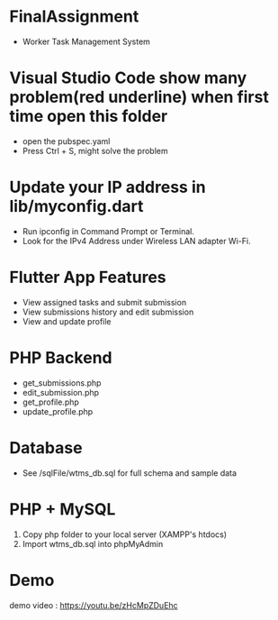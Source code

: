 # FinalAssignment
- Worker Task Management System

# Visual Studio Code show many problem(red underline) when first time open this folder
- open the pubspec.yaml
- Press Ctrl + S, might solve the problem

# Update your IP address in lib/myconfig.dart
- Run ipconfig in Command Prompt or Terminal.
- Look for the IPv4 Address under Wireless LAN adapter Wi-Fi.

# Flutter App Features
- View assigned tasks and submit submission
- View submissions history and edit submission
- View and update profile

# PHP Backend
- get_submissions.php
- edit_submission.php
- get_profile.php
- update_profile.php

# Database
- See /sqlFile/wtms_db.sql for full schema and sample data

# PHP + MySQL
1. Copy php folder to your local server (XAMPP's htdocs)
2. Import wtms_db.sql into phpMyAdmin

# Demo
demo video : https://youtu.be/zHcMpZDuEhc
